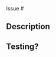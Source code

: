 <!-- Please provide the following details when submitting your pull request -->

<!-- What issue number does this PR resolve -->
Issue #

## Description
<!--- Describe your changes in detail -->
<!--- Why is this change required? What problem does it solve? -->
<!--- Summarize major changes to the code that you made -->

## Testing?
<!--- Please describe in detail how to test these changes. -->
